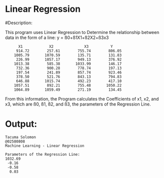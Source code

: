 Linear Regression
========================


#Description:

This program uses Linear Regression to Determine the relationship between data in the form of a line:
	y = ß0+ß1X1+ß2X2+ß3x3
		
		
		  X1			X2		        X3	   		Y
         914.72        257.61        755.74        806.05
        1005.79       1070.59        135.71        131.83
         226.99       1057.17        949.13        376.92
        1013.38        585.38       1033.99        146.17
         732.36        900.28        778.74        197.13
         197.54        241.89        857.74        923.46
         378.50        521.76        843.13        794.83
         646.88       1015.74        492.23        417.10
        1057.51        892.21        755.48       1050.22
        1064.89       1059.49        271.19        134.45

 From this information, the Program calculates the Coefficients of x1, x2, and x3, which are
 ß0, ß1, ß2, and ß3, the parameters of the Regression Line.
 
Output:
=======
	Tacuma Solomon
	@02580808
	Machine Learning - Linear Regression 

	Parameters of the Regression Line:
	1032.69
 	 -0.16
 	 -0.58
 	  0.03

